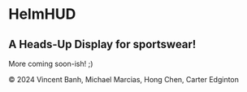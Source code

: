 # HelmHUD

## A Heads-Up Display for sportswear!

More coming soon-ish! ;)

<footer>

&copy; 2024 Vincent Banh, Michael Marcias, Hong Chen, Carter Edginton

</footer>
